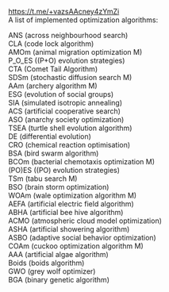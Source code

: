 https://t.me/+vazsAAcney4zYmZi                           
A list of implemented optimization algorithms: 

ANS (across neighbourhood search)               
CLA (code lock algorithm)               
AMOm (animal migration optimization M)                      
P_O_ES ((P+O) evolution strategies)               
CTA (Comet Tail Algorithm)               
SDSm (stochastic diffusion search M)               
AAm (archery algorithm M)                     
ESG (evolution of social groups)               
SIA (simulated isotropic annealing)  
ACS (artificial cooperative search)               
ASO (anarchy society optimization)                      
TSEA (turtle shell evolution algorithm)               
DE (differential evolution)               
CRO (chemical reaction optimisation)               
BSA (bird swarm algorithm)                                        
BCOm (bacterial chemotaxis optimization M)                                      
(PO)ES ((PO) evolution strategies)               
TSm (tabu search M)               
BSO (brain storm optimization)               
WOAm (wale optimization algorithm M)  
AEFA (artificial electric field algorithm)         
ABHA (artificial bee hive algorithm)        
ACMO (atmospheric cloud model optimization)                  
ASHA (artificial showering algorithm)                  
ASBO (adaptive social behavior optimization)        
COAm (cuckoo optimization algorithm M)               
AAA (artificial algae algorithm)                           
Boids (boids algorithm)               
GWO (grey wolf optimizer)   
BGA (binary genetic algorithm)                           

